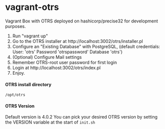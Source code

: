 vagrant-otrs
============

Vagrant Box with OTRS deployed on hashicorp/precise32 for development purposes.

1. Run "vagrant up"
2. Go to the OTRS installer at http://localhost:3002/otrs/installer.pl
3. Configure an "Existing Database" with PostgreSQL, (default credentials: User: 'otrs' Password 'otrspassword'
Database 'otrs')
4. (Optional) Configure Mail settings
5. Remember OTRS-root user password for first login
6. Login at http://localhost:3002/otrs/index.pl
7. Enjoy. 

#### OTRS install directory
```
/opt/otrs
```

#### OTRS Version
Default version is 4.0.2 
You can pick your desired OTRS version by setting the VERSION variable at the start of ```init.sh```
